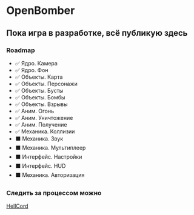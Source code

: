 # OpenBomber

## Пока игра в разработке, всё публикую здесь

### Roadmap
- ✅ Ядро. Камера 
- ✅ Ядро. Фон 
- ✅ Объекты. Карта 
- ✅ Объекты. Персонажи 
- ✅ Объекты. Бусты 
- ✅ Объекты. Бомбы 
- ✅ Объекты. Взрывы 
- ✅ Аним. Огонь 
- ✅ Аним. Уничтожение 
- ✅ Аним. Получение 
- ✅ Механика. Коллизии 
- ⬛️ Механика. Звук
- ⬛️ Механика. Мультиплеер
- ⬛️ Интерфейс. Настройки
- ⬛️ Интерфейс. HUD
- ⬛️ Механика. Авторизация

### Следить за процессом можно 
[HellCord](https://discord.gg/hellcord)
